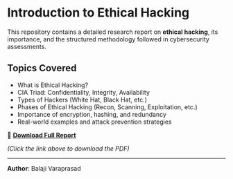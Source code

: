 # Introduction to Ethical Hacking

This repository contains a detailed research report on **ethical hacking**, its importance, and the structured methodology followed in cybersecurity assessments.

## Topics Covered

- What is Ethical Hacking?
- CIA Triad: Confidentiality, Integrity, Availability
- Types of Hackers (White Hat, Black Hat, etc.)
- Phases of Ethical Hacking (Recon, Scanning, Exploitation, etc.)
- Importance of encryption, hashing, and redundancy
- Real-world examples and attack prevention strategies

📄 **[Download Full Report](TASK-%20INTRODUCTION%20TO%20ETHICAL%20HACKING.pdf)**

*(Click the link above to download the PDF)*

---

**Author**: Balaji Varaprasad  



